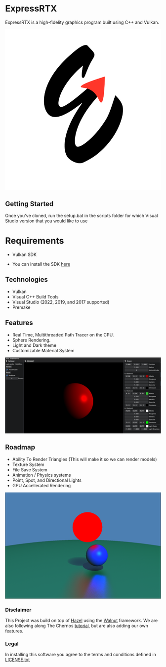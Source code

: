 # ExpressRTX

ExpressRTX is a high-fidelity graphics program built using C++ and Vulkan.



![](Marketing/logo-whitebg.png)




## Getting Started
Once you've cloned, run the setup.bat in the scripts folder for which Visual Studio version that you would like to use

# Requirements 
 - Vulkan SDK
  * You can install the SDK <a href="https://vulkan.lunarg.com/sdk/home#windows">here</a>
  
## Technologies
* Vulkan
* Visual C++ Build Tools
* Visual Studio (2022, 2019, and 2017 supported)
* Premake

## Features
* Real Time, Multithreaded Path Tracer on the CPU.
* Sphere Rendering.
* Light and Dark theme
* Customizable Material System


![](Marketing/Screenshots/Editor.png)


## Roadmap
* Ability To Render Triangles (This will make it so we can render models)
* Texture System
* File Save System
* Animation / Physics systems
* Point, Spot, and Directional Lights
* GPU Accellerated Rendering

![](Marketing/Screenshots/ShadowsDemo.png)


### Disclaimer
This Project was build on top of <a href="https://hazelengine.com/">Hazel</a> using the <a href="https://github.com/TheCherno/Walnut">Walnut</a> framework. 
We are also following along The Chernos <a href="https://github.com/TheCherno/RayTracing">tutorial</a>, but are also adding our own features.


### Legal
In installing this software you agree to the terms and conditions defined in <a href="LICENSE.txt">LICENSE.txt</a>